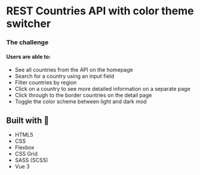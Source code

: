 # REST Countries API with color theme switcher

### The challenge
#### Users are able to:

* See all countries from the API on the homepage
* Search for a country using an input field
* Filter countries by region
* Click on a country to see more detailed information on a separate page
* Click through to the border countries on the detail page
* Toggle the color scheme between light and dark mod

## Built with :cowboy_hat_face:	
- HTML5
- CSS
- Flexbox
- CSS Grid
- SASS (SCSS)
- Vue 3
